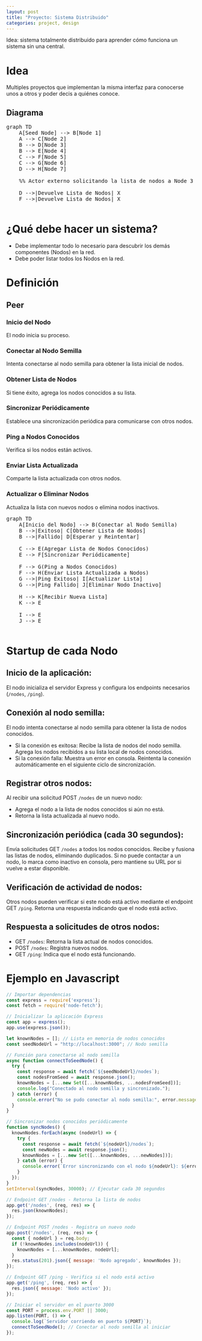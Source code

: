 ```yaml
---
layout: post
title: "Proyecto: Sistema Distribuido"
categories: project, design
---
```


Idea: sistema totalmente distribuido para aprender cómo funciona un sistema sin una central.<!--more-->

# Idea

Multiples proyectos que implementan la misma interfaz para conocerse unos a otros y poder decis a quiénes conoce.

## Diagrama

<pre class="mermaid">
graph TD
    A[Seed Node] --> B[Node 1]
    A --> C[Node 2]
    B --> D[Node 3]
    B --> E[Node 4]
    C --> F[Node 5]
    C --> G[Node 6]
    D --> H[Node 7]

    %% Actor externo solicitando la lista de nodos a Node 3

    D -->|Devuelve Lista de Nodos| X
    F -->|Devuelve Lista de Nodos| X

</pre>

# ¿Qué debe hacer un sistema?

- Debe implementar todo lo necesario para descubrir los demás componentes (Nodos) en la red.
- Debe poder listar todos los Nodos en la red.

# Definición

## Peer

### Inicio del Nodo

El nodo inicia su proceso.

### Conectar al Nodo Semilla

Intenta conectarse al nodo semilla para obtener la lista inicial de nodos.

### Obtener Lista de Nodos

Si tiene éxito, agrega los nodos conocidos a su lista.

### Sincronizar Periódicamente

Establece una sincronización periódica para comunicarse con otros nodos.

### Ping a Nodos Conocidos

Verifica si los nodos están activos.

### Enviar Lista Actualizada

Comparte la lista actualizada con otros nodos.

### Actualizar o Eliminar Nodos

Actualiza la lista con nuevos nodos o elimina nodos inactivos.

<pre class="mermaid">
graph TD
    A[Inicio del Nodo] --> B(Conectar al Nodo Semilla)
    B -->|Exitoso| C[Obtener Lista de Nodos]
    B -->|Fallido| D[Esperar y Reintentar]

    C --> E(Agregar Lista de Nodos Conocidos)
    E --> F[Sincronizar Periódicamente]

    F --> G(Ping a Nodos Conocidos)
    F --> H(Enviar Lista Actualizada a Nodos)
    G -->|Ping Exitoso| I[Actualizar Lista]
    G -->|Ping Fallido| J[Eliminar Nodo Inactivo]

    H --> K[Recibir Nueva Lista]
    K --> E

    I --> E
    J --> E

</pre>

# Startup de cada Nodo

## Inicio de la aplicación:

El nodo inicializa el servidor Express y configura los endpoints necesarios (`/nodes`, `/ping`).

## Conexión al nodo semilla:

El nodo intenta conectarse al nodo semilla para obtener la lista de nodos conocidos.

- Si la conexión es exitosa:
  Recibe la lista de nodos del nodo semilla.
  Agrega los nodos recibidos a su lista local de nodos conocidos.
- Si la conexión falla:
  Muestra un error en consola.
  Reintenta la conexión automáticamente en el siguiente ciclo de sincronización.

## Registrar otros nodos:

Al recibir una solicitud POST `/nodes` de un nuevo nodo:

- Agrega el nodo a la lista de nodos conocidos si aún no está.
- Retorna la lista actualizada al nuevo nodo.

## Sincronización periódica (cada 30 segundos):

Envía solicitudes GET `/nodes` a todos los nodos conocidos.
Recibe y fusiona las listas de nodos, eliminando duplicados.
Si no puede contactar a un nodo, lo marca como inactivo en consola, pero mantiene su URL por si vuelve a estar disponible.

## Verificación de actividad de nodos:

Otros nodos pueden verificar si este nodo está activo mediante el endpoint GET `/ping`.
Retorna una respuesta indicando que el nodo está activo.

## Respuesta a solicitudes de otros nodos:

- GET `/nodes`: Retorna la lista actual de nodos conocidos.
- POST `/nodes`: Registra nuevos nodos.
- GET `/ping`: Indica que el nodo está funcionando.

# Ejemplo en Javascript

```Javascript
// Importar dependencias
const express = require('express');
const fetch = require('node-fetch');

// Inicializar la aplicación Express
const app = express();
app.use(express.json());

let knownNodes = []; // Lista en memoria de nodos conocidos
const seedNodeUrl = "http://localhost:3000"; // Nodo semilla

// Función para conectarse al nodo semilla
async function connectToSeedNode() {
  try {
    const response = await fetch(`${seedNodeUrl}/nodes`);
    const nodesFromSeed = await response.json();
    knownNodes = [...new Set([...knownNodes, ...nodesFromSeed])];
    console.log("Conectado al nodo semilla y sincronizado.");
  } catch (error) {
    console.error("No se pudo conectar al nodo semilla:", error.message);
  }
}

// Sincronizar nodos conocidos periódicamente
function syncNodes() {
  knownNodes.forEach(async (nodeUrl) => {
    try {
      const response = await fetch(`${nodeUrl}/nodes`);
      const newNodes = await response.json();
      knownNodes = [...new Set([...knownNodes, ...newNodes])];
    } catch (error) {
      console.error(`Error sincronizando con el nodo ${nodeUrl}: ${error.message}`);
    }
  });
}
setInterval(syncNodes, 30000); // Ejecutar cada 30 segundos

// Endpoint GET /nodes - Retorna la lista de nodos
app.get('/nodes', (req, res) => {
  res.json(knownNodes);
});

// Endpoint POST /nodes - Registra un nuevo nodo
app.post('/nodes', (req, res) => {
  const { nodeUrl } = req.body;
  if (!knownNodes.includes(nodeUrl)) {
    knownNodes = [...knownNodes, nodeUrl];
  }
  res.status(201).json({ message: 'Nodo agregado', knownNodes });
});

// Endpoint GET /ping - Verifica si el nodo está activo
app.get('/ping', (req, res) => {
  res.json({ message: 'Nodo activo' });
});

// Iniciar el servidor en el puerto 3000
const PORT = process.env.PORT || 3000;
app.listen(PORT, () => {
  console.log(`Servidor corriendo en puerto ${PORT}`);
  connectToSeedNode(); // Conectar al nodo semilla al iniciar
});
```

  <script type="module">
    import mermaid from 'https://cdn.jsdelivr.net/npm/mermaid@11/dist/mermaid.esm.min.mjs';
    mermaid.initialize({ startOnLoad: true });
  </script>
